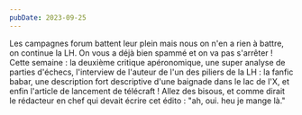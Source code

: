 ```yaml
---
pubDate: 2023-09-25
---
```


Les campagnes forum battent leur plein mais nous on n'en a rien à battre, on continue la LH. On vous a déjà bien spammé et on va pas s'arrêter ! Cette semaine : la deuxième critique apéronomique, une super analyse de parties d'échecs, l'interview de l'auteur de l'un des piliers de la LH : la fanfic babar, une description fort descriptive d'une baignade dans le lac de l'X, et enfin l'article de lancement de télécraft !
Allez des bisous, et comme dirait le rédacteur en chef qui devait écrire cet édito : "ah, oui. heu je mange là."
